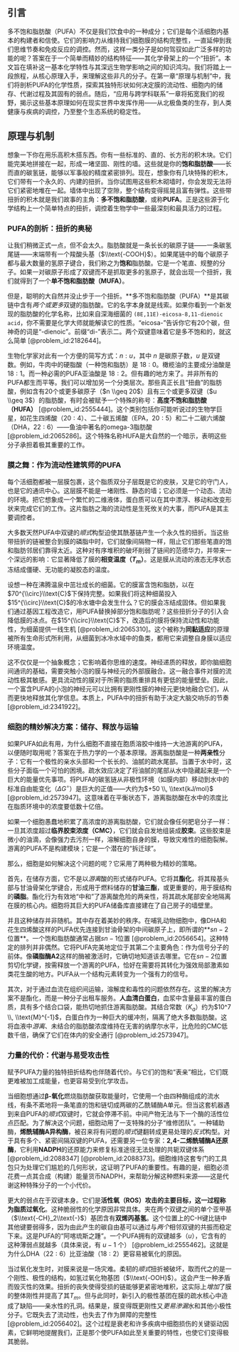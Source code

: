 ## 引言
多不饱和脂肪酸（PUFA）不仅是我们饮食中的一种成分；它们是每个活细胞内基本的构建者和信使。它们的影响力从维持我们细胞膜的结构完整性，一直延伸到我们思维节奏和免疫反应的调控。然而，这样一类分子是如何驾驭如此广泛多样的功能的呢？答案在于一个简单而精妙的结构特征——其化学骨架上的一个“扭折”。本文旨在填补这一基本化学特性与其深远生物学影响之间的知识鸿沟。我们将踏上一段旅程，从核心原理入手，来理解这些非凡的分子。在第一章“原理与机制”中，我们将剖析PUFA的化学性质，探索其独特形状如何决定膜的流动性、细胞内的储存、代谢过程及其固有的弱点。随后，“应用与跨学科联系”一章将拓宽我们的视野，揭示这些基本原理如何在现实世界中发挥作用——从北极鱼类的生存，到人类健康与疾病的调控，乃至整个生态系统的稳定性。

## 原理与机制

想象一下你在用乐高积木搭东西。你有一些标准的、直的、长方形的积木块。它们能完美地拼接在一起，形成一堵坚固、刚性的墙。这些就是你的**饱和脂肪酸**——长而直的碳氢链，能够以军事般的精度紧密排列。现在，想象你有几块特殊的积木，它们带有一个永久的、内建的扭折。当你试图用这些积木砌墙时，你会发现无法将它们紧密地堆在一起。墙体中出现了空隙，整个结构变得摇晃且富有弹性。这些带扭折的积木就是我们故事的主角：**多不饱和脂肪酸**，或称**PUFA**。正是这些源于化学结构上一个简单特点的扭折，调控着生物学中一些最深刻和最具活力的过程。

### PUFA的剖析：扭折的奥秘

让我们稍微正式一点，但不会太久。脂肪酸就是一条长长的碳原子链——一条碳氢尾链——末端带有一个羧酸头基（$\\text{-COOH}$）。如果尾链中的每个碳原子都与最大数量的氢原子键合，我们称之为**饱和**脂肪酸。它是一个笔直、规整的分子。如果一对碳原子形成了双键而不是抓取更多的氢原子，就会出现一个扭折，我们就得到了一个**单不饱和脂肪酸（MUFA）**。

但是，聪明的大自然并没止步于一个扭折。**多不饱和脂肪酸（PUFA）**是其碳链中含有*两个或更多*双键的脂肪酸。它的名字本身就是线索。如果你看到一个新发现的脂肪酸的化学名称，比如来自深海细菌的 `(8E,11E)-eicosa-8,11-dienoic acid`，你不需要是化学大师就能解读它的性质。“eicosa-”告诉你它有$20$个碳，但神奇的词是“-dienoic”。前缀“di-”表示二。两个双键意味着它是多不饱和的，就这么简单 [@problem_id:2182644]。

生物化学家对此有一个方便的简写方式：$n:u$，其中 $n$ 是碳原子数，$u$ 是双键数。例如，牛肉中的硬脂酸（一种饱和脂肪）是 $18:0$。橄榄油的主要成分油酸是 $18:1$。而一种必需的PUFA亚油酸是 $18:2$。但有趣的地方来了。并非所有的PUFA都生而平等。我们可以增加另一个分类层次。那些真正长且“扭曲”的脂肪酸，例如含有20个或更多碳原子（$n \\geq 20$）且有三个或更多双键（$u \\geq 3$）的脂肪酸，有时会被赋予一个特殊的称号：**高度不饱和脂肪酸（HUFA）** [@problem_id:2555444]。这个类别包括你可能听说过的生物学巨星，如花生四烯酸（$20:4$）、二十碳五烯酸（EPA，$20:5$）和二十二碳六烯酸（DHA，$22:6$）——鱼油中著名的omega-3脂肪酸 [@problem_id:2065286]。这个特殊名称HUFA是大自然的一个暗示，表明这些分子承担着极其重要的工作。

### 膜之舞：作为流动性建筑师的PUFA

每个活细胞都被一层膜包裹，这个脂质双分子层既是它的皮肤，又是它的守门人，也是它的通讯中心。这层膜不能是一堵刚性、静态的墙；它必须是一个动态、流动的环境。把它想象成一个繁忙的二维液体，蛋白质可以在其中漂浮、移动和改变形状来完成它们的工作。这片脂肪之海的流动性是生死攸关的大事，而PUFA是其主要调控者。

大多数天然PUFA中双键的*顺式*构型迫使其酰基链产生一个永久性的扭折。当这些带扭折的链被整合到膜的磷脂中时，它们就像间隔物一样，阻止它们那些笔直的饱和脂肪邻居们靠得太近。这种对有序堆积的破坏削弱了链间的范德华力，并带来一个深远的影响：它显著降低了膜的**相变温度（$T_m$）**。这是膜从流动的液态无序状态冻结成僵硬、无功能的凝胶态的温度。

设想一种在沸腾温泉中茁壮成长的细菌。它的膜富含饱和脂肪，以在$70^{\\circ}\\text{C}$下保持完整。如果我们将这种细菌投入$15^{\\circ}\\text{C}$的冷水塘中会发生什么？它的膜会冻结成固体。但如果我们通过基因工程改造它，用PUFA替换掉部分饱和脂肪呢？这些扭折分子的引入会降低膜的冰点。在$15^{\\circ}\\text{C}$下，改造后的膜将保持流动性和功能性，为细菌提供一线生机 [@problem_id:2065310]。这个被称为**同黏适应**的原理被所有生命形式所利用，从细菌到冰冷水域中的鱼类，都用它来调整自身膜以适应环境温度。

这不仅仅是一个抽象概念；它影响着你思维的速度。神经递质的释放，即你脑细胞间通讯的基础，需要突触小泡的膜与神经元的外部膜融合。这一融合事件对膜的流动性极其敏感。更具流动性的膜对于所需的脂质重排具有更低的能量壁垒。因此，一个富含PUFA的小泡的神经元可以比拥有更刚性膜的神经元更快地融合它们，从而更快地释放其化学信息。本质上，PUFA中的扭折有助于决定大脑交响乐的节奏 [@problem_id:2341922]。

### 细胞的精妙解决方案：储存、释放与运输

如果PUFA如此有用，为什么细胞不直接在胞质溶胶中维持一大池游离的PUFA，以便随时取用呢？答案在于热力学的一个基本原理。游离脂肪酸是一种**两亲性**分子：它有一个极性的亲水头部和一个长长的、油腻的疏水尾部。当置于水中时，这些分子面临一个可怕的困境。疏水效应决定了将油腻的尾部从水中隐藏起来是一个巨大的能量优先事项。将PUFA的碳氢链从非极性环境（如膜内部）移动到水中的标准自由能变化（${\Delta}G^{\circ}$）是巨大的正值——大约为$+50 \\, \\text{kJ/mol}$ [@problem_id:2573947]。这意味着在平衡状态下，游离脂肪酸在水中的浓度比在脂质环境中的浓度要低数十亿倍。

如果一个细胞愚蠢地积累了高浓度的游离脂肪酸，它们就会像任何肥皂分子一样：一旦其浓度超过**临界胶束浓度（CMC）**，它们就会自发地组装成**胶束**。这些胶束是微小的油滴，会像强力去污剂一样，溶解细胞自身的膜，导致灾难性的细胞裂解。游离的PUFA不是构建模块；它是一个潜在的“拆迁球”。

那么，细胞是如何解决这个问题的呢？它采用了两种极为精妙的策略。

首先，在储存方面，它不是以*游离*酸的形式储存PUFA。它将其**酯化**，将其羧基头部与甘油骨架化学键合，形成用于燃料储存的**甘油三酯**，或更重要的，用于膜结构的**磷脂**。酯化行为有效地“中和”了游离酸危险的两亲性，将其疏水尾部安全地隔离在膜的核心内。细胞将其巨大的PUFA储备库直接建在了自己房子的墙壁里。

并且这种储存并非随机。其中存在着美妙的秩序。在哺乳动物细胞中，像DHA和花生四烯酸这样的PUFA优先连接到甘油骨架的中间碳原子上，即所谓的**$sn-2$位置**。一个饱和脂肪酸通常占据$sn-1$位置 [@problem_id:2056654]。这种特定的排列并非偶然。它将PUFA完美地定位于其第二个主要角色：作为信号分子的前体。像**磷脂酶A2**这样的酶被激活时，它确切地知道该去哪里。它在$sn-2$位置剪切化学键，按需释放一个游离的PUFA，恰好在需要将其转化为强效局部激素如类花生酸的地方。PUFA从一个结构元素转变为一个强有力的信号。

其次，对于通过血流在组织间运输，溶解度和毒性的问题依然存在。这里的解决方案不是酯化，而是一种分子出租车服务。**人血清白蛋白**，血浆中含量最丰富的蛋白质，具有多个结合口袋，能热切地抓住游离脂肪酸。其结合常数（$K_a$）约为$10^7 \\, \\text{M}^{-1}$，白蛋白作为一种巨大的缓冲剂，隔离了绝大多数脂肪酸。这将血液中*游离*、未结合的脂肪酸浓度维持在无害的纳摩尔水平，比危险的CMC低数千倍，确保了它们在体内的安全通行 [@problem_id:2573947]。

### 力量的代价：代谢与易受攻击性

赋予PUFA力量的独特扭折结构也伴随着代价。与它们的饱和“表亲”相比，它们既更难被加工成能量，也更容易受到化学攻击。

当细胞想通过**β-氧化**燃烧脂肪酸获取能量时，它使用一个由四种酶组成的流水线，有条不紊地将一条笔直的饱和链切成两碳的乙酰辅酶A单元。但当这套机器遇到来自PUFA的*顺式*双键时，它就会停滞不前。中间产物无法与下一个酶的活性位点匹配。为了解决这个问题，细胞动用了一支特殊的分子“维修团队”。一种辅助酶，**烯酰辅酶A异构酶**，被召来将有问题的*顺式*键翻转成更易处理的*反式*构型。对于具有多个、紧密间隔双键的PUFA，还需要另一位专家：**2,4-二烯酰辅酶A还原酶**，它利用**NADPH**的还原能力来修复标准途径无法处理的共轭双键体系 [@problem_id:2088347] [@problem_id:2088373]。细胞维持这套专门的工具包只为处理它们尴尬的几何形状，这证明了PUFA的重要性。有趣的是，细胞必须花费一点其合成（构建）能量货币NADPH，来帮助分解这种燃料来源——这是代谢这种特殊分子的一个小代价。

更大的弱点在于双键本身。它们是**活性氧（ROS）**攻击的主要目标，这一过程称为**脂质过氧化**。这种脆弱性的化学原因非常具体。夹在两个双键之间的单个亚甲基（$\\text{-CH}_2\\text{-}$）基团含有**双烯丙基氢**。这个位置上的C-H键比链中其他键要弱得多，因为由此产生的碳自由基可以通过与*两个*相邻双键的共振而稳定下来。这是PUFA的“阿喀琉斯之踵”。一个PUFA拥有的双键越多（$u$），它含有的这种薄弱点就越多（具体来说，有 $u-1$ 个） [@problem_id:2555462]。这就是为什么DHA（$22:6$）比亚油酸（$18:2$）更容易被氧化的原因。

当过氧化发生时，对膜来说是一场灾难。柔韧的*顺式*扭折被破坏，取而代之的是一个刚性、极性的结构，如氢过氧化物基团（$\\text{-OOH}$）。这会产生一种矛盾而毁灭性的效果。扭折的丧失使得受损的链能够更紧密地堆积，这实际上*增加*了膜的整体刚性并提高了其$T_m$。但与此同时，新引入的极性基团在膜的疏水核心中造成了缺陷——亲水性的孔洞。结果是，膜变得既更刚性又*更易渗漏*水和其他小极性分子。它既失去了流动性，也失去了作为屏障的完整性 [@problem_id:2056402]。这个过程是衰老和许多疾病中细胞损伤的关键驱动因素，它鲜明地提醒我们，正是那个使PUFA如此至关重要的特性，也使它们变得极其脆弱。

